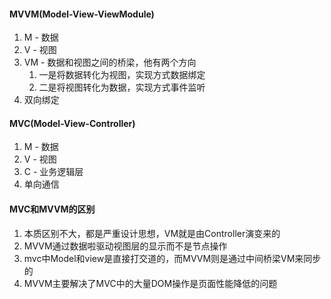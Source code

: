 #### MVVM(Model-View-ViewModule)
1. M - 数据
2. V - 视图
3. VM - 数据和视图之间的桥梁，他有两个方向
   1. 一是将数据转化为视图，实现方式数据绑定
   2. 二是将视图转化为数据，实现方式事件监听
4. 双向绑定


#### MVC(Model-View-Controller)
1. M - 数据
2. V - 视图
3. C - 业务逻辑层
4. 单向通信

#### MVC和MVVM的区别
1. 本质区别不大，都是严重设计思想，VM就是由Controller演变来的
2. MVVM通过数据啦驱动视图层的显示而不是节点操作
3. mvc中Model和view是直接打交道的，而MVVM则是通过中间桥梁VM来同步的
4. MVVM主要解决了MVC中的大量DOM操作是页面性能降低的问题
